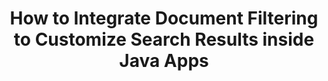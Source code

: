 ---
############################# Static ############################
layout: "auto-gen-gist"
draft: false
path: "search/java/filters/ost"
otherformats: PDF DOC DOT DOCX DOCM DOTX DOTM TXT ODT OTT RTF XLS XLT XLSX XLSM XLSB XLTX XLTM XLA XLAM ODS OTS CSV TSV XML PPT PPS POT PPTX PPTM POTX POTM PPSX PPSM ODP PST EML EMLX MSG ONE ZIP XHTML MHTML MD CHM EPUB  FB2 

############################# Head ############################
head_title: "Integrate OST Document Filtering in Search Result via Java API?"
head_description: "GroupDocs.Search Java API helps software developers to add OST documents searching capabilities & apply document filtering to customize search results via Java API."

############################# Header ############################
title: "How to Integrate Document Filtering to Customize Search Results inside Java Apps"
description: "GroupDocs.Search Java API allows programmers  to Integrate advanced OST document searching functionalities as well as  customize searching results by setting document filtering in their Java apps."

######################### Download Button #######################
button:
    enable: true

############################# About ############################
about:
    enable: true
    title: "How to Integrate Document Filtering to Customize Search Results inside Java Apps"
    content: |
       Document filtering is a very useful activity that enables software applications to search & retrieve documents to the relevant sequence of words entered by a user in the text of indexed documents. A filter contains a set of rules that define criterion used to select records. The document filtering enables users to limit their search to a certain section or a particular document type as well as navigate through the results and find what they’re looking for. GroupDocs.Search for Java is feature rich high performance document indexing & searching API that enables software developer to create applications that can achieve text indexing and searching for some of the most popular documents file formats.  It fully supports various document types such as PDF, HTML, Outlook email, Microsoft Office Word, Excel worksheets, PowerPoint presentations, Outlook MSG, PST and so on.  There are various kinds of filers for available for user to customize the search results such as File path filters, file extension filter, attribute filter and many more. 

############################# content ############################
steps:
    enable: true
    block:
    - title_left: "Apply Document Filter in Searching OST Documents via Java"
      content_left: |
       GroupDocs.Search Java API helps software developers to create powerful applications with searching capabilities using Java API. The below Java code example shows how to apply document filter for searching various kind of documents with just a couple of lines of code.

      title_right: "Document Filter Setting in Searching OST Documents"
      content_right: |
       * First you need to Specify the path to the index folder & document folder.
       * Creating an index in the specified folder by calling instance of [Index](https://apireference.groupdocs.com/search/java/com.groupdocs.search/Index#Index(java.lang.String)) class
       * Indexing documents from the specified folder by calling [add](https://apireference.groupdocs.com/search/java/com.groupdocs.search/Index#add(java.lang.String)) method 
       * Creating a search options object by calling [earchOptions](https://apireference.groupdocs.com/search/java/com.groupdocs.search.options/SearchOptions) class 
       * Set document filter by calling [setSearchDocumentFilter](https://apireference.groupdocs.com/search/java/com.groupdocs.search.options/SearchOptions#setSearchDocumentFilter(com.groupdocs.search.options.ISearchDocumentFilter)) method 
       * Start searching and display text documents if find any
        
      gisthash: "6ad4038623777576484491239ce17125"
      gistfile: "set_document_filter_in_search_java.java"

    - title_left: "Combine Search Document Filters to Create Composite Filter via Java"
      content_left: |
        GroupDocs.Search for Java allows software programmers to add advanced searching capability and apply custom filters for document searching inside their Java application. Users can create composite filter by combining various types of search filters. The following Java code demonstrates how to combine search document filters to create composite filter using Boolean operators AND, OR, NOT etc. with just a couple of lines of code.

      title_right: "Create Composite Filter to Search OST Files"
      content_right: |
       * First you need to Specify the path to the index folder & document folder.
       * Creating an AND composite filter that returns all FB2 and EPUB documents that have the word 'Einstein' in their full paths
       * Create filter1 by calling [SearchDocumentFilter](https://apireference.groupdocs.com/search/java/com.groupdocs.search.options/SearchOptions#setSearchDocumentFilter(com.groupdocs.search.options.ISearchDocumentFilter))
       * Create filter2 by calling [SearchDocumentFilter](https://apireference.groupdocs.com/search/java/com.groupdocs.search.options/SearchOptions#setSearchDocumentFilter(com.groupdocs.search.options.ISearchDocumentFilter))
       * Combine filters by calling [createAnd](https://apireference.groupdocs.com/search/java/com.groupdocs.search/SearchDocumentFilter#createAnd(com.groupdocs.search.options.ISearchDocumentFilter...)) method
       * Create an OR composite filter that returns all DOC, DOCX, PDF and all documents that have the word Einstein in their full paths
       * Create filter3 by calling [SearchDocumentFilter](https://apireference.groupdocs.com/search/java/com.groupdocs.search.options/SearchOptions#setSearchDocumentFilter(com.groupdocs.search.options.ISearchDocumentFilter))
       * Create filter4 by calling [SearchDocumentFilter](https://apireference.groupdocs.com/search/java/com.groupdocs.search.options/SearchOptions#setSearchDocumentFilter(com.groupdocs.search.options.ISearchDocumentFilter))
       * Combine filters by calling [createOr](https://apireference.groupdocs.com/search/java/com.groupdocs.search/SearchDocumentFilter#createOr(com.groupdocs.search.options.ISearchDocumentFilter...)) method
       * Creating a filter that returns all found documents except of TXT documents
       * Create filter4 by calling [SearchDocumentFilter](https://apireference.groupdocs.com/search/java/com.groupdocs.search.options/SearchOptions#setSearchDocumentFilter(com.groupdocs.search.options.ISearchDocumentFilter))
       * Appy Not filter by calling [createNot](https://apireference.groupdocs.com/search/java/com.groupdocs.search/SearchDocumentFilter#createNot(com.groupdocs.search.options.ISearchDocumentFilter)) method

      gisthash: "db9ab9384dcacb90c5bbdad98a2d2cba"
      gistfile: "combine_document_filter_in_search_java.java"
      
    - title_left: "System Requirements"
      content_left: |
        GroupDocs.Search for Java is supported on all major platforms and operating systems. For complete system requirements guide, please visit [system requirements](https://docs.groupdocs.com/search/java/system-requirements/) before executing the code below, please make sure that you have the following prerequisites installed on your system:
         * Operating Systems: Microsoft Windows, Linux, MacOS
         * Java Versions Support: J2SE 7.0 (1.7), J2SE 8.0 (1.8) or above
         * Get the latest version of GroupDocs.Search for Java APIs from GroupDocs [Repository](https://repository.groupdocs.com/repo/com/groupdocs/groupdocs-search/)
        
      title_right: "Why Use GroupDocs.Search"
      content_right: |
        * Search Index creation in memory as well as on disk.
        * Ability of indexing from a file, stream or structure.
        * Password protected documents indexing support.
        * Support for merging of several indexes.
        * Filter Document during search indexing.
        * Spell check support during the search.
        * Blended characters are fully supported
        * Combining different types of search into one search query.
        * Simple word  and regular expression searches support
        * Fully support alias replacement in search queries.

demos:
    enable: true
        

about_formats:
    enable: true


more_formats:
    enable: true


back_to_top:
    enable: true
---